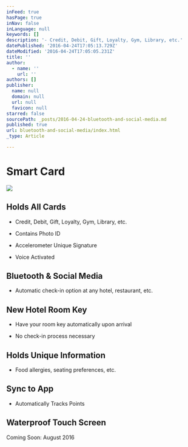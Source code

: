 ```yaml
---
inFeed: true
hasPage: true
inNav: false
inLanguage: null
keywords: []
description: '- Credit, Debit, Gift, Loyalty, Gym, Library, etc.'
datePublished: '2016-04-24T17:05:13.729Z'
dateModified: '2016-04-24T17:05:05.231Z'
title: ''
author:
  - name: ''
    url: ''
authors: []
publisher:
  name: null
  domain: null
  url: null
  favicon: null
starred: false
sourcePath: _posts/2016-04-24-bluetooth-and-social-media.md
published: true
url: bluetooth-and-social-media/index.html
_type: Article

---
```

# Smart Card
![](https://s3-us-west-2.amazonaws.com/the-grid-img/p/a1371abb0e8fbdc8646e664ff9523b230a207498.jpg)

## Holds All Cards

- Credit, Debit, Gift, Loyalty, Gym, Library, etc.

- Contains Photo ID

- Accelerometer Unique Signature

- Voice Activated

## Bluetooth & Social Media

- Automatic check-in option at any hotel, restaurant, etc.

## New Hotel Room Key

- Have your room key automatically upon arrival

- No check-in process necessary

## Holds Unique Information

- Food allergies, seating preferences, etc.

## Sync to App

- Automatically Tracks Points

## Waterproof Touch Screen

Coming Soon: August 2016